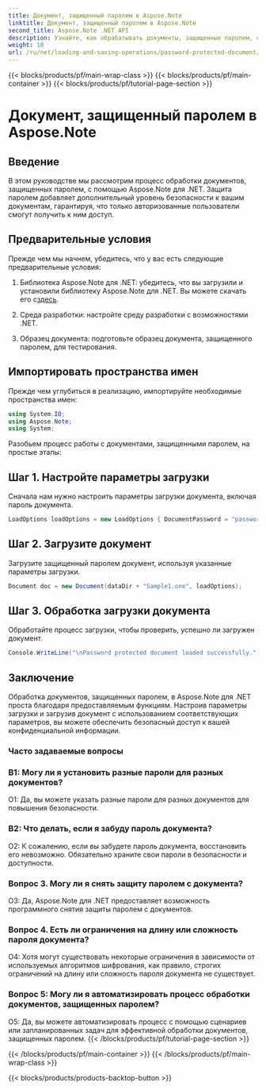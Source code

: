 ```yaml
---
title: Документ, защищенный паролем в Aspose.Note
linktitle: Документ, защищенный паролем в Aspose.Note
second_title: Aspose.Note .NET API
description: Узнайте, как обрабатывать документы, защищенные паролем, с помощью Aspose.Note для .NET. Защитите свою конфиденциальную информацию с легкостью.
weight: 18
url: /ru/net/loading-and-saving-operations/password-protected-document/
---
```


{{< blocks/products/pf/main-wrap-class >}}
{{< blocks/products/pf/main-container >}}
{{< blocks/products/pf/tutorial-page-section >}}

# Документ, защищенный паролем в Aspose.Note

## Введение

В этом руководстве мы рассмотрим процесс обработки документов, защищенных паролем, с помощью Aspose.Note для .NET. Защита паролем добавляет дополнительный уровень безопасности к вашим документам, гарантируя, что только авторизованные пользователи смогут получить к ним доступ.

## Предварительные условия

Прежде чем мы начнем, убедитесь, что у вас есть следующие предварительные условия:

1. Библиотека Aspose.Note для .NET: убедитесь, что вы загрузили и установили библиотеку Aspose.Note для .NET. Вы можете скачать его с[здесь](https://releases.aspose.com/note/net/).

2. Среда разработки: настройте среду разработки с возможностями .NET.

3. Образец документа: подготовьте образец документа, защищенного паролем, для тестирования.

## Импортировать пространства имен

Прежде чем углубиться в реализацию, импортируйте необходимые пространства имен:

```csharp
using System.IO;
using Aspose.Note;
using System;
```

Разобьем процесс работы с документами, защищенными паролем, на простые этапы:

## Шаг 1. Настройте параметры загрузки

Сначала нам нужно настроить параметры загрузки документа, включая пароль документа.

```csharp
LoadOptions loadOptions = new LoadOptions { DocumentPassword = "password" };
```

## Шаг 2. Загрузите документ

Загрузите защищенный паролем документ, используя указанные параметры загрузки.

```csharp
Document doc = new Document(dataDir + "Sample1.one", loadOptions);
```

## Шаг 3. Обработка загрузки документа

Обработайте процесс загрузки, чтобы проверить, успешно ли загружен документ.

```csharp
Console.WriteLine("\nPassword protected document loaded successfully.");
```

## Заключение

Обработка документов, защищенных паролем, в Aspose.Note для .NET проста благодаря предоставляемым функциям. Настроив параметры загрузки и загрузив документ с использованием соответствующих параметров, вы можете обеспечить безопасный доступ к вашей конфиденциальной информации.

### Часто задаваемые вопросы

### В1: Могу ли я установить разные пароли для разных документов?

О1: Да, вы можете указать разные пароли для разных документов для повышения безопасности.

### В2: Что делать, если я забуду пароль документа?

О2: К сожалению, если вы забудете пароль документа, восстановить его невозможно. Обязательно храните свои пароли в безопасности и доступности.

### Вопрос 3. Могу ли я снять защиту паролем с документа?

О3: Да, Aspose.Note для .NET предоставляет возможность программного снятия защиты паролем с документов.

### Вопрос 4. Есть ли ограничения на длину или сложность пароля документа?

О4: Хотя могут существовать некоторые ограничения в зависимости от используемых алгоритмов шифрования, как правило, строгих ограничений на длину или сложность пароля документа не существует.

### Вопрос 5: Могу ли я автоматизировать процесс обработки документов, защищенных паролем?

О5: Да, вы можете автоматизировать процесс с помощью сценариев или запланированных задач для эффективной обработки документов, защищенных паролем.
{{< /blocks/products/pf/tutorial-page-section >}}

{{< /blocks/products/pf/main-container >}}
{{< /blocks/products/pf/main-wrap-class >}}

{{< blocks/products/products-backtop-button >}}
